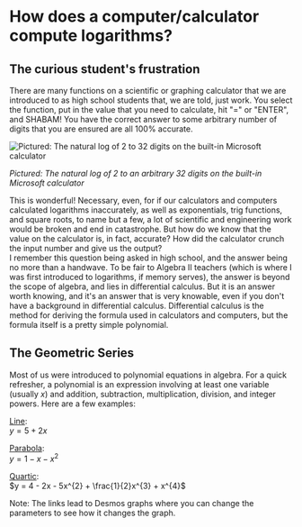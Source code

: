 <!---
Summer of Math Exposition 3
How does a computer/calculator compute natural logarithms?

Author:  Zach Chartrand
Created on 2 July 2023
-->
# How does a computer/calculator compute logarithms?

## The curious student's frustration
There are many functions on a scientific or graphing calculator that we are 
introduced to as high school students that, we are told, just work.  You select 
the function, put in the value that you need to calculate, hit "=" or "ENTER", 
and SHABAM!  You have the correct answer to some arbitrary number of digits that
you are ensured are all 100% accurate.

<img src="" title="Pictured:  The natural log of 2 to 32 digits on the built-in Microsoft calculator">

*Pictured:  The natural log of 2 to an arbitrary 32 digits on the built-in Microsoft calculator*

This is wonderful!  Necessary, even, for if our calculators and computers calculated 
logarithms inaccurately, as well as exponentials, trig functions, and square roots, 
to name but a few, a lot of scientific and engineering work would be broken and 
end in catastrophe.  But how do we know that the value on the calculator is, in fact, 
accurate?  How did the calculator crunch the input number and give us the output?  
I remember this question being asked in high school, and the answer being no more than
a handwave.  To be fair to Algebra II teachers (which is where I was first introduced 
to logarithms, if memory serves), the answer is beyond the scope of algebra, and lies in 
differential calculus.  But it is an answer worth knowing, and it's an answer that is very 
knowable, even if you don't have a background in differential calculus.  Differential 
calculus is the method for deriving the formula used in calculators and computers, but the 
formula itself is a pretty simple polynomial.

## The Geometric Series
Most of us were introduced to polynomial equations in algebra.  For a quick refresher, a 
polynomial is an expression involving at least one variable (usually $x$) and addition, 
subtraction, multiplication, division, and integer powers.  Here are a few examples:

[Line](https://www.desmos.com/calculator/o0i7zoysc2):  <br> $y = 5 + 2x$

[Parabola](https://www.desmos.com/calculator/zdjd1sn77k):  <br> $y = 1 - x - x^{2}$

[Quartic](https://www.desmos.com/calculator/3jjshmktba):  <br> $y = 4 - 2x - 5x^{2} + \frac{1}{2}x^{3} + x^{4}$

Note:  The links lead to Desmos graphs where you can change the parameters to see how it changes the graph.


